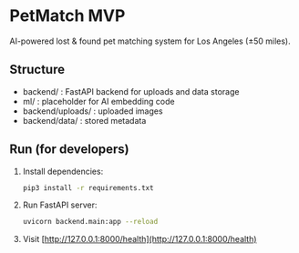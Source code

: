 # PetMatch MVP

AI-powered lost & found pet matching system for Los Angeles (±50 miles).

## Structure
- backend/ : FastAPI backend for uploads and data storage
- ml/ : placeholder for AI embedding code
- backend/uploads/ : uploaded images
- backend/data/ : stored metadata

## Run (for developers)
1. Install dependencies:
   ```bash
   pip3 install -r requirements.txt
   ```
2. Run FastAPI server:
   ```bash
   uvicorn backend.main:app --reload
   ```
3. Visit [http://127.0.0.1:8000/health](http://127.0.0.1:8000/health)
